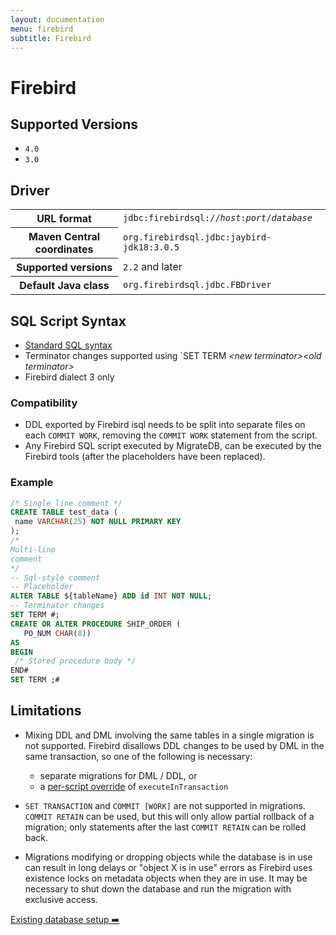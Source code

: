 ```yaml
---
layout: documentation
menu: firebird
subtitle: Firebird
---
```


# Firebird

## Supported Versions

- `4.0`
- `3.0`

## Driver

<table class="table">
<tr>
<th>URL format</th>
<td><code>jdbc:firebirdsql://<i>host</i>:<i>port</i>/<i>database</i></code></td>
</tr>
<tr>
<th>Maven Central coordinates</th>
<td><code>org.firebirdsql.jdbc:jaybird-jdk18:3.0.5</code></td>
</tr>
<tr>
<th>Supported versions</th>
<td><code>2.2</code> and later</td>
</tr>
<tr>
<th>Default Java class</th>
<td><code>org.firebirdsql.jdbc.FBDriver</code></td>
</tr>
</table>

## SQL Script Syntax

- [Standard SQL syntax](/migratedb/documentation/concepts/migrations#syntax)
- Terminator changes supported using `SET TERM <i>&lt;new terminator&gt;</i><i>&lt;old terminator&gt;</i>
- Firebird dialect 3 only

### Compatibility

- DDL exported by Firebird isql needs to be split into separate files on each `COMMIT WORK`, removing the `COMMIT WORK`
  statement from the script.
- Any Firebird SQL script executed by MigrateDB, can be executed by the Firebird tools (after the placeholders have been
  replaced).

### Example

 ```sql
/* Single line comment */
CREATE TABLE test_data (
  name VARCHAR(25) NOT NULL PRIMARY KEY
);
 /*
Multi-line
comment
*/
 -- Sql-style comment
 -- Placeholder
ALTER TABLE ${tableName} ADD id INT NOT NULL;
 -- Terminator changes
SET TERM #;
CREATE OR ALTER PROCEDURE SHIP_ORDER (
    PO_NUM CHAR(8))
AS
BEGIN
  /* Stored procedure body */
END#
SET TERM ;#
```

## Limitations

- Mixing DDL and DML involving the same tables in a single migration is not supported. Firebird disallows DDL changes to
  be used by DML in the same transaction, so one of the following is necessary:
    - separate migrations for DML / DDL, or
    - a [per-script override](/migratedb/documentation/configuration/scriptconfigfiles) of <code>executeInTransaction</code>

- `SET TRANSACTION` and `COMMIT [WORK]` are not supported in migrations. `COMMIT RETAIN` can be used, but this will only
  allow partial rollback of a migration; only statements after the last `COMMIT RETAIN` can be rolled back.
- Migrations modifying or dropping objects while the database is in use can result in long delays or "object X is in
  use"
  errors as Firebird uses existence locks on metadata objects when they are in use. It may be necessary to shut down the
  database and run the migration with exclusive access.

 <p class="next-steps">
    <a class="btn btn-primary" href="/migratedb/documentation/learnmore/existing">Existing database setup ➡️</a>
</p>
